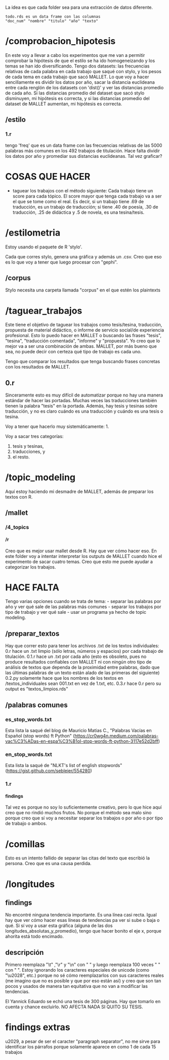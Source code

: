 La idea es que cada folder sea para una extracción de datos diferente.

    todo.rds es un data frame con las columnas
    "doc_num" "nombre" "titulo" "año" "texto"


# /comprobacion_hipotesis
En este voy a llevar a cabo los experimentos que me van a permitir comprobar la
hipótesis de que el estilo se ha ido homogeneizando y los temas se han ido
diversificando. Tengo dos datasets: las frecuencias relativas de cada palabra
en cada trabajo que saqué con stylo, y los pesos de cada tema en cada trabajo
que sacó MALLET. Lo que voy a hacer sencillamente es dividir los datos por año,
sacar la distancia euclideana entre cada renglón de los datasets con 'dist()' y
ver las distancias promedio de cada año. Si las distancias promedio del dataset
que sacó stylo disminuyen, mi hipótesis es correcta, y si las distancias
promedio del dataset de MALLET aumentan, mi hipótesis es correcta.

## /estilo
### 1.r
tengo 'freq' que es un data frame con las frecuencias relativas de las 5000
palabras más comunes en los 492 trabajos de titulación.
Hace falta dividir los datos por año y promediar sus distancias euclideanas.
Tal vez graficar?

# COSAS QUE HACER
- taguear los trabajos con el método siguiente: Cada trabajo tiene un score
para cada tópico. El score mayor que tenga cada trabajo va a ser el que se
tome como el real. Es decir, si un trabajo tiene .69 de traducción, es un 
trabajo de traducción; si tiene .40 de poesía, .30 de traducción, .25 de
didáctica y .5 de novela, es una tesina/tesis.

# /estilometria
Estoy usando el paquete de R 'stylo'.

Cada que corres stylo, genera una gráfica y además un .csv. Creo que eso es lo
que voy a tener que luego procesar con "gephi".

## /corpus
Stylo necesita una carpeta llamada "corpus" en el que estén los plaintexts




# /taguear_trabajos
Este tiene el objetivo de taguear los trabajos como tesis/tesina, traducción,
propuesta de material didáctico, o informe de servicio social/de experiencia
profesional.
Esto lo puedo hacer en MALLET o buscando las frases "tesis", "tesina",
"traducción comentada", "informe" y "propuesta".
Yo creo que lo mejor va a ser una combinación de ambas. MALLET, por más bueno
que sea, no puede decir con certeza qué tipo de trabajo es cada uno. 

Tengo que comparar los resultados que tenga buscando frases concretas con los
resultados de MALLET.

## 0.r
Sinceramente esto es muy difícil de automatizar porque no hay una manera
estándar de hacer las portadas. Muchas veces las traducciones también tienen la
palabra "tesis" en la portada. Además, hay tesis y tesinas sobre traducción, y
no es claro cuándo es una traducción y cuándo es una tesis o tesina.

Voy a tener que hacerlo muy sistemáticamente:
1. 

Voy a sacar tres categorías:
1. tesis y tesinas,
2. traducciones, y
3. el resto.

# /topic_modeling
Aquí estoy haciendo mi desmadre de MALLET, además de preparar los textos con R.

## /mallet
### /4_topics
#### /r
Creo que es mejor usar mallet desde R. Hay que ver cómo hacer eso.
En este folder voy a intentar interpretar los outputs de MALLET cuando hice el
experimento de sacar cuatro temas. Creo que esto me puede ayudar a categorizar
los trabajos.

# HACE FALTA
Tengo varias opciones cuando se trata de tema:
    - separar las palabras por año y ver qué sale de las palabras más comunes
    - separar los trabajos por tipo de trabajo y ver qué sale
    - usar un programa ya hecho de topic modeling.

## /preparar_textos
Hay que correr esto para tener los archivos .txt de los textos individuales:
0.r hace un .txt limpio (sólo letras, números y espacios) por cada trabajo de
titulación.
0.1.r hace un .txt por cada año (esto es obsoleto, pues no produce resultados
confiables con MALLET ni con ningún otro tipo de análisis de textos que
dependa de la proximidad entre palabras, dado que las últimas palabras de un
texto están alado de las primeras del siguiente)
0.2.py solamente hace que los nombres de los textos en /textos_individuales
sean 001.txt en vez de 1.txt, etc.
0.3.r hace 0.r pero su output es "textos_limpios.rds"

## /palabras comunes
### es_stop_words.txt
Esta lista la saqué del blog de Mauricio Matias C., "Palabras Vacías en Español (stop words) ft Python"
(https://cr0wg4n.medium.com/palabras-vac%C3%ADas-en-espa%C3%B1ol-stop-words-ft-python-3117e52d2bff)

### en_stop_words.txt
Esta lista la saqué de "NLKT's list of english stopwords"
(https://gist.github.com/sebleier/554280)

### 1.r
#### findings
Tal vez es porque no soy lo suficientemente creativo, pero lo que hice aquí
creo que no rindió muchos frutos. No porque el método sea malo sino porque creo
que sí voy a necesitar separar los trabajos o por año o por tipo de trabajo o 
ambos.

# /comillas
Esto es un intento fallido de separar las citas del texto que escribió la
persona. Creo que es una causa perdida.

# /longitudes
## findings
No encontré ninguna tendencia importante. Es una línea casi recta. Igual hay
que ver cómo hacer esas líneas de tendencias pa ver si sube o baja o qué.
Si sí voy a usar esta gráfica (alguna de las dos longitudes_absolutas_y_promedio),
tengo que hacer bonito el eje x, porque ahorita está todo encimado.

## descripción
Primero reemplaza "\\t" ,"\\r" y "\\n" con " " y luego reemplaza 100 veces "  "
con " ".
Estoy ignorando los caracteres especiales de unicode (como "\\u2028", etc.)
porque no sé cómo reemplazarlos con sus caracteres reales (me imagino que no es
posible y que por eso están así) y creo que son tan pocos y usados de manera
tan equitativa que no van a modificar las tendencias.

El Yannick Eduardo se echó una tesis de 300 páginas. Hay que tomarlo en cuenta
y chance excluirlo. NO AFECTA NADA SI QUITO SU TESIS.

# findings extras
u2029, a pesar de ser el caracter "paragraph separator", no me sirve para
identificar los párrafos porque solamente aparece en como 1 de cada 15 trabajos